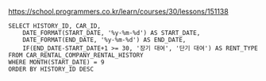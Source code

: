 https://school.programmers.co.kr/learn/courses/30/lessons/151138



```
SELECT HISTORY_ID, CAR_ID, 
    DATE_FORMAT(START_DATE, '%y-%m-%d') AS START_DATE,
    DATE_FORMAT(END_DATE, '%y-%m-%d') AS END_DATE,
    IF(END_DATE-START_DATE+1 >= 30, '장기 대여', '단기 대여') AS RENT_TYPE
FROM CAR_RENTAL_COMPANY_RENTAL_HISTORY
WHERE MONTH(START_DATE) = 9
ORDER BY HISTORY_ID DESC
```
